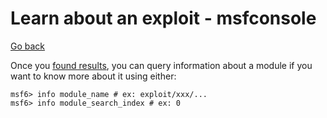 # Learn about an exploit - msfconsole

[Go back](../index.md#msfconsole)

<div class="row row-cols-md-2"><div>

Once you [found results](msf_search.md), you can query information about a module if you want to know more about it using either:

```shell!
msf6> info module_name # ex: exploit/xxx/...
msf6> info module_search_index # ex: 0
```
</div><div>
</div></div>